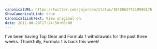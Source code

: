 ```yaml
---
canonicalURL: https://twitter.com/jmjordan/status/107866274519986176
ShowCanonicalLink: true
CanonicalLinkText: View original on
date: 2011-08-28T17:24:58+00:00
---
```

I've been having Top Gear and Formula 1 withdrawals for the past three weeks. Thankfully, Formula 1 is back this week!